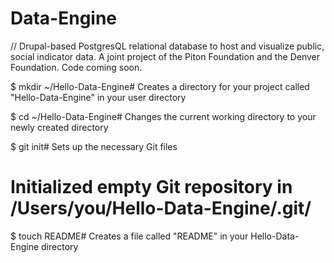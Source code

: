 Data-Engine
===========

// Drupal-based PostgresQL relational database to host and visualize public, social indicator data. A joint project of the Piton Foundation and the Denver Foundation. Code coming soon. 

$ mkdir ~/Hello-Data-Engine# Creates a directory for your project called "Hello-Data-Engine" in your user directory

$ cd ~/Hello-Data-Engine# Changes the current working directory to your newly created directory

$ git init# Sets up the necessary Git files
# Initialized empty Git repository in /Users/you/Hello-Data-Engine/.git/

$ touch README# Creates a file called "README" in your Hello-Data-Engine directory
